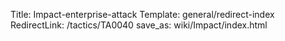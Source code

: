 Title: Impact-enterprise-attack
Template: general/redirect-index
RedirectLink: /tactics/TA0040
save_as: wiki/Impact/index.html